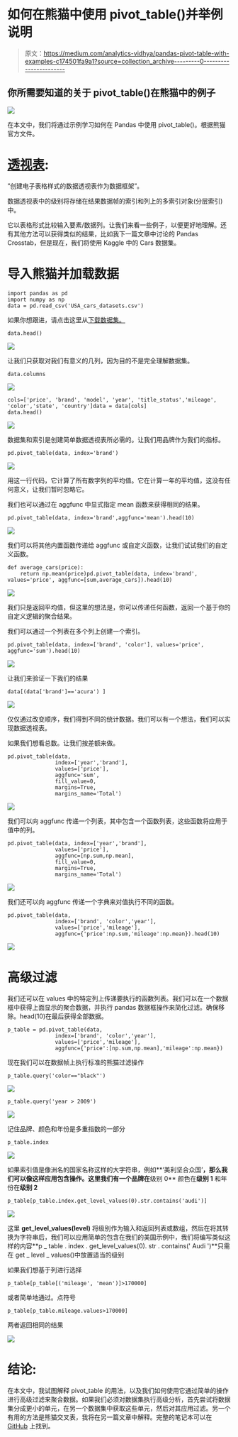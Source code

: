 # 如何在熊猫中使用 pivot_table()并举例说明

> 原文：<https://medium.com/analytics-vidhya/pandas-pivot-table-with-examples-c174501fa9a1?source=collection_archive---------0----------------------->

## 你所需要知道的关于 pivot_table()在熊猫中的例子

![](img/08a950a602e9e544898fe749052578b4.png)

在本文中，我们将通过示例学习如何在 Pandas 中使用 pivot_table()。根据熊猫官方文件。

# [透视表](https://pandas.pydata.org/pandas-docs/stable/reference/api/pandas.pivot_table.html):

”创建电子表格样式的数据透视表作为数据框架”。

数据透视表中的级别将存储在结果数据帧的索引和列上的多索引对象(分层索引)中。

它以表格形式比较输入要素/数据列。让我们来看一些例子，以便更好地理解。还有其他方法可以获得类似的结果，比如我下一篇文章中讨论的 Pandas Crosstab，但是现在，我们将使用 Kaggle 中的 Cars 数据集。

# 导入熊猫并加载数据

```
import pandas as pd
import numpy as np
data = pd.read_csv('USA_cars_datasets.csv')
```

如果你想跟进，请点击这里从[下载数据集。](https://www.kaggle.com/doaaalsenani/usa-cers-dataset)

```
data.head()
```

![](img/9c470870345035d768e1356380278dff.png)

让我们只获取对我们有意义的几列，因为目的不是完全理解数据集。

```
data.columns
```

![](img/9fcf4ef8b63b7324d4f6a78308dca873.png)

```
cols=['price', 'brand', 'model', 'year', 'title_status','mileage', 'color','state', 'country']data = data[cols]
data.head()
```

![](img/c910e8101109bece12cbabeeb0920958.png)

数据集和索引是创建简单数据透视表所必需的。让我们用品牌作为我们的指标。

```
pd.pivot_table(data, index='brand')
```

![](img/ffe4122f38c42a4b85f1197a22d14a52.png)

用这一行代码，它计算了所有数字列的平均值。它在计算一年的平均值，这没有任何意义，让我们暂时忽略它。

我们也可以通过在 aggfunc 中显式指定 mean 函数来获得相同的结果。

```
pd.pivot_table(data, index='brand',aggfunc='mean').head(10)
```

![](img/1e02a70a45af6a90100b55120e8b7955.png)

我们可以将其他内置函数传递给 aggfunc 或自定义函数，让我们试试我们的自定义函数。

```
def average_cars(price):
    return np.mean(price)pd.pivot_table(data, index='brand', values='price', aggfunc=[sum,average_cars]).head(10)
```

![](img/ebe50854cbbc2b1bdf79dff9a649deb5.png)

我们只是返回平均值，但这里的想法是，你可以传递任何函数，返回一个基于你的自定义逻辑的聚合结果。

我们可以通过一个列表在多个列上创建一个索引。

```
pd.pivot_table(data, index=['brand', 'color'], values='price', aggfunc='sum').head(10)
```

![](img/a7c4dfeaed52fd6f7e4608fb7a9c7fc3.png)

让我们来验证一下我们的结果

```
data[(data['brand']=='acura') ]
```

![](img/2c560d752bf3a2784edc596bb704804a.png)

仅仅通过改变顺序，我们得到不同的统计数据。我们可以有一个想法，我们可以实现数据透视表。

如果我们想看总数。让我们按差额来做。

```
pd.pivot_table(data,
               index=['year','brand'],
               values=['price'],
               aggfunc='sum',
               fill_value=0,
               margins=True,
               margins_name='Total')
```

![](img/dc06e4a6cd34918a0e3078d86959c434.png)

我们可以向 aggfunc 传递一个列表，其中包含一个函数列表，这些函数将应用于值中的列。

```
pd.pivot_table(data, index=['year','brand'],
               values=['price'],
               aggfunc=[np.sum,np.mean],
               fill_value=0,
               margins=True,
               margins_name='Total')
```

![](img/745c2c778e35b4852580225a3ec85dd1.png)

我们还可以向 aggfunc 传递一个字典来对值执行不同的函数。

```
pd.pivot_table(data, 
               index=['brand', 'color','year'], 
               values=['price','mileage'], 
               aggfunc={'price':np.sum,'mileage':np.mean}).head(10)
```

![](img/704fb014cedee665aff6b4d738b73c9f.png)

# 高级过滤

我们还可以在 values 中的特定列上传递要执行的函数列表。我们可以在一个数据框中获得上面显示的聚合数据，并执行 pandas 数据框操作来简化过滤。确保移除。head(10)在最后获得全部数据。

```
p_table = pd.pivot_table(data, 
               index=['brand', 'color','year'], 
               values=['price','mileage'], 
               aggfunc={'price':[np.sum,np.mean],'mileage':np.mean})
```

现在我们可以在数据帧上执行标准的熊猫过滤操作

```
p_table.query('color=="black"')
```

![](img/95e826fac55318127bccd272c3beeaf5.png)

```
p_table.query('year > 2009')
```

![](img/9342ead08966d5c629ff97a098ad8985.png)

记住品牌、颜色和年份是多重指数的一部分

```
p_table.index
```

![](img/ad867cad97ef9779be057c47527717a2.png)

如果索引值是像洲名的国家名称这样的大字符串，例如**‘美利坚合众国’**，那么我们可以像这样应用包含操作。这里我们有一个品牌在**级别 0** 颜色在**级别 1** 和年份在**级别 2**

```
p_table[p_table.index.get_level_values(0).str.contains('audi')]
```

![](img/74c9b5f3084643bb5d123139f1b6a6e8.png)

这里 **get_level_values(level)** 将级别作为输入和返回列表或数组，然后在将其转换为字符串后，我们可以应用简单的包含在我们的美国示例中，我们将编写类似这样的内容**p _ table . index . get_level_values(0). str . contains(' Audi ')**只需在 get _ level _ values()中放置适当的级别

如果我们想基于列进行选择

```
p_table[p_table[('mileage', 'mean')]>170000]
```

或者简单地通过。点符号

```
p_table[p_table.mileage.values>170000]
```

两者返回相同的结果

![](img/2c043e4f5dfa7f41eed7d166b27db446.png)

# 结论:

在本文中，我试图解释 pivot_table 的用法，以及我们如何使用它通过简单的操作进行高级过滤来聚合数据。如果我们必须对数据集执行高级分析，首先尝试将数据集分成更小的单元，在另一个数据集中获取这些单元，然后对其应用过滤。另一个有用的方法是熊猫交叉表，我将在另一篇文章中解释。完整的笔记本可以在 [GitHub](https://github.com/muhammad055/DSArticles/blob/master/Pandas/Pandas%20crosstab%20and%20Pivot%20table.ipynb) 上找到。